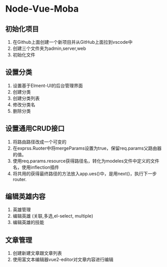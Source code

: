 # Node-Vue-Moba

## 初始化项目
1. 在Github上面创建一个新项目并从GitHub上面拉到vscode中  
2. 创建三个文件夹为admin,server,web  
3. 初始化文件

## 设置分类
1. 设置基于Elment-UI的后台管理界面
2. 创建分类
3. 创建分类列表
4. 修改分类名
5. 删除分类

## 设置通用CRUD接口
1. 将路由路径改成一个可变的
2. 在exprss.Ruoter中将mergeParams设置为true，保留req.params父路由器的值。
3. 使用req.params.resource获得路径名，转化为modeles文件中定义的文件名，使用inflection插件
4. 将共用的获得最终路径的方法放入app.ues()中，是用next()，执行下一步router.

## 编辑英雄内容
1. 英雄管理
2. 编辑英雄 (关联,多选,el-select, multiple)
3. 编辑英雄的技能

## 文章管理
1. 创建新建文章跟文章列表
2. 使用富文本编辑器vue2-editor对文章内容进行编辑